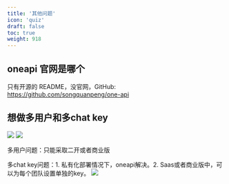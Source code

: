 ```yaml
---
title: '其他问题'
icon: 'quiz'
draft: false
toc: true
weight: 918
---
```


## oneapi 官网是哪个

只有开源的 README，没官网，GitHub: https://github.com/songquanpeng/one-api

## 想做多用户和多chat key

![](/imgs/other1.png)
![](/imgs/other2.png)

多用户问题：只能采取二开或者商业版

多chat key问题：1. 私有化部署情况下，oneapi解决。2. Saas或者商业版中，可以为每个团队设置单独的key。
![](/imgs/other3.png)
